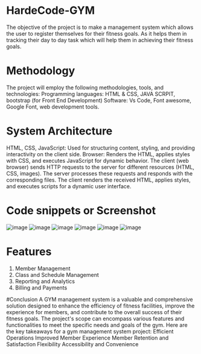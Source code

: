 # HardeCode-GYM
The objective of the project is to make a management system which allows the user to register themselves for their fitness goals. As it helps them in tracking their day to day task which will help them in achieving their fitness goals. 

# Methodology
The project will employ the following methodologies, tools, and technologies:
Programming languages: HTML & CSS, JAVA SCRPIT, bootstrap (for Front End Development)
Software: Vs Code, Font awesome, Google Font, web development tools.

# System Architecture
HTML, CSS, JavaScript: Used for structuring content, styling, and providing interactivity on the client side.
Browser: Renders the HTML, applies styles with CSS, and executes JavaScript for dynamic behavior.
The client (web browser) sends HTTP requests to the server for different resources (HTML, CSS, images).
The server processes these requests and responds with the corresponding files.
The client renders the received HTML, applies styles, and executes scripts for a dynamic user interface.

# Code snippets or Screenshot
![image](https://github.com/Kunalsharma02/HardeCode-GYM/assets/92158197/6f53a6a2-947f-418d-82fa-d95e04e6a2f0)
![image](https://github.com/Kunalsharma02/HardeCode-GYM/assets/92158197/923be5d5-408a-44c3-a83b-164a9174d232)
![image](https://github.com/Kunalsharma02/HardeCode-GYM/assets/92158197/83450337-3bec-4f0f-8181-eaa7a8497f55)
![image](https://github.com/Kunalsharma02/HardeCode-GYM/assets/92158197/58cf5e9b-59fa-44c0-bf7a-908334d10766)
![image](https://github.com/Kunalsharma02/HardeCode-GYM/assets/92158197/1528a9eb-2196-4e79-ba00-93e2231e3ed7)
![image](https://github.com/Kunalsharma02/HardeCode-GYM/assets/92158197/afb0096e-1433-4131-b44f-ae80cbbd56f0)

# Features
1. Member Management
2. Class and Schedule Management
3. Reporting and Analytics
4. Billing and Payments

#Conclusion
A GYM management system is a valuable and comprehensive solution designed to enhance the efficiency of fitness facilities, improve the experience for members, and contribute to the overall success of their fitness goals. The project's scope can encompass various features and functionalities to meet the specific needs and goals of the gym. Here are the key takeaways for a gym management system project:
Efficient Operations
Improved Member Experience
Member Retention and Satisfaction
Flexibility 
Accessibility and Convenience

